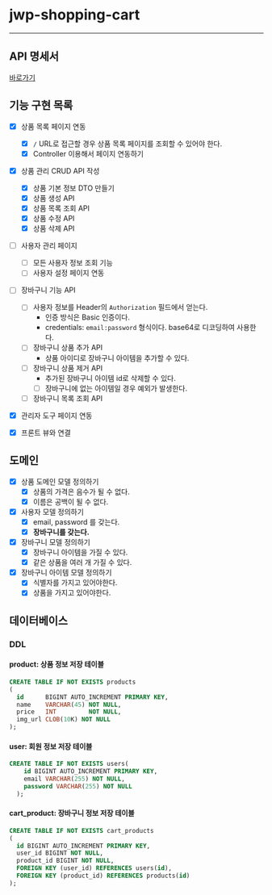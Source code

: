 # jwp-shopping-cart

---

## API 명세서

[바로가기](docs/API.md)

## 기능 구현 목록

- [x] 상품 목록 페이지 연동
    - [x] `/` URL로 접근할 경우 상품 목록 페이지를 조회할 수 있어야 한다.
    - [x] Controller 이용해서 페이지 연동하기
- [x] 상품 관리 CRUD API 작성
    - [x] 상품 기본 정보 DTO 만들기
    - [x] 상품 생성 API
    - [x] 상품 목록 조회 API
    - [x] 상품 수정 API
    - [x] 상품 삭제 API
- [ ] 사용자 관리 페이지
  - [ ] 모든 사용자 정보 조회 기능
  - [ ] 사용자 설정 페이지 연동
- [ ] 장바구니 기능 API
  - [ ] 사용자 정보를 Header의 `Authorization` 필드에서 얻는다.
    - 인증 방식은 Basic 인증이다.
    - credentials: `email:password` 형식이다. base64로 디코딩하여 사용한다.
  - [ ] 장바구니 상품 추가 API
    - 상품 아이디로 장바구니 아이템을 추가할 수 있다.
  - [ ] 장바구니 상품 제거 API
    - 추가된 장바구니 아이템 id로 삭제할 수 있다. 
    - [ ] 장바구니에 없는 아이템일 경우 예외가 발생한다.
  - [ ] 장바구니 목록 조회 API
- [x] 관리자 도구 페이지 연동
- [x] 프론트 뷰와 연결


## 도메인

- [x] 상품 도메인 모델 정의하기
  - [x] 상품의 가격은 음수가 될 수 없다.
  - [x] 이름은 공백이 될 수 없다.
- [x] 사용자 모델 정의하기
  - [x] email, password 를 갖는다.
  - [x] **장바구니를 갖는다.**
- [x] 장바구니 모델 정의하기
  - [x] 장바구니 아이템을 가질 수 있다.
  - [x] 같은 상품을 여러 개 가질 수 있다.
- [x] 장바구니 아이템 모델 정의하기
  - [x] 식별자를 가지고 있어야한다.
  - [x] 상품을 가지고 있어야한다.

## 데이터베이스

### DDL

#### product: 상품 정보 저장 테이블
```sql
CREATE TABLE IF NOT EXISTS products
(
  id      BIGINT AUTO_INCREMENT PRIMARY KEY,
  name    VARCHAR(45) NOT NULL,
  price   INT         NOT NULL,
  img_url CLOB(10K) NOT NULL
);
```

#### user: 회원 정보 저장 테이블

```sql
CREATE TABLE IF NOT EXISTS users(
    id BIGINT AUTO_INCREMENT PRIMARY KEY,
    email VARCHAR(255) NOT NULL,
    password VARCHAR(255) NOT NULL
  );
```

#### cart_product: 장바구니 정보 저장 테이블
```sql
CREATE TABLE IF NOT EXISTS cart_products
(
  id BIGINT AUTO_INCREMENT PRIMARY KEY,
  user_id BIGINT NOT NULL,
  product_id BIGINT NOT NULL,
  FOREIGN KEY (user_id) REFERENCES users(id),
  FOREIGN KEY (product_id) REFERENCES products(id)
);
```
